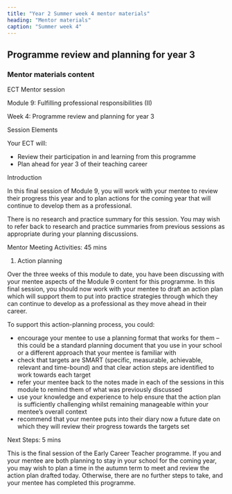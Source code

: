 ```yaml
---
title: "Year 2 Summer week 4 mentor materials"
heading: "Mentor materials"
caption: "Summer week 4"
---
```



## Programme review and planning for year 3

### Mentor materials content

ECT Mentor session

Module 9: Fulfilling professional responsibilities (II)

Week 4: Programme review and planning for year 3

Session Elements

Your ECT will:

- Review their participation in and learning from this programme
- Plan ahead for year 3 of their teaching career

Introduction

In this final session of Module 9, you will work with your mentee to review their progress this year and to plan actions for the coming year that will continue to develop them as a professional.

There is no research and practice summary for this session. You may wish to refer back to research and practice summaries from previous sessions as appropriate during your planning discussions.

Mentor Meeting Activities: 45 mins

1. Action planning

Over the three weeks of this module to date, you have been discussing with your mentee aspects of the Module 9 content for this programme. In this final session, you should now work with your mentee to draft an action plan which will support them to put into practice strategies through which they can continue to develop as a professional as they move ahead in their career.

To support this action-planning process, you could:

- encourage your mentee to use a planning format that works for them – this could be a standard planning document that you use in your school or a different approach that your mentee is familiar with
- check that targets are SMART (specific, measurable, achievable, relevant and time-bound) and that clear action steps are identified to work towards each target
- refer your mentee back to the notes made in each of the sessions in this module to remind them of what was previously discussed
- use your knowledge and experience to help ensure that the action plan is sufficiently challenging whilst remaining manageable within your mentee’s overall context
- recommend that your mentee puts into their diary now a future date on which they will review their progress towards the targets set

Next Steps: 5 mins

This is the final session of the Early Career Teacher programme. If you and your mentee are both planning to stay in your school for the coming year, you may wish to plan a time in the autumn term to meet and review the action plan drafted today. Otherwise, there are no further steps to take, and your mentee has completed this programme.

